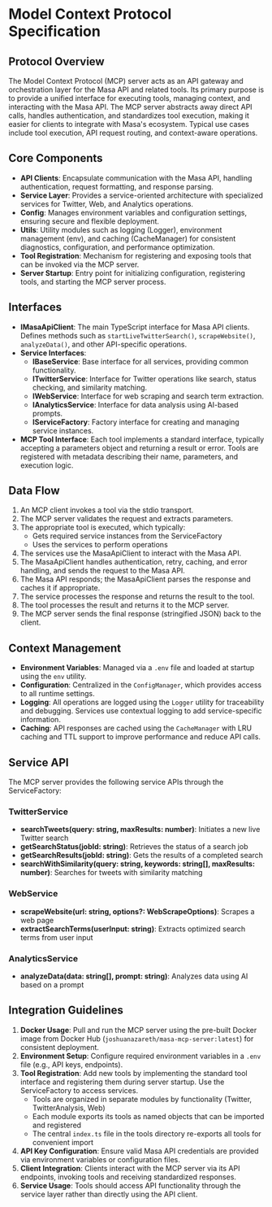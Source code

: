 # Model Context Protocol Specification

## Protocol Overview

The Model Context Protocol (MCP) server acts as an API gateway and orchestration layer for the Masa API and related tools. Its primary purpose is to provide a unified interface for executing tools, managing context, and interacting with the Masa API. The MCP server abstracts away direct API calls, handles authentication, and standardizes tool execution, making it easier for clients to integrate with Masa's ecosystem. Typical use cases include tool execution, API request routing, and context-aware operations.

## Core Components

- **API Clients**: Encapsulate communication with the Masa API, handling authentication, request formatting, and response parsing.
- **Service Layer**: Provides a service-oriented architecture with specialized services for Twitter, Web, and Analytics operations.
- **Config**: Manages environment variables and configuration settings, ensuring secure and flexible deployment.
- **Utils**: Utility modules such as logging (Logger), environment management (env), and caching (CacheManager) for consistent diagnostics, configuration, and performance optimization.
- **Tool Registration**: Mechanism for registering and exposing tools that can be invoked via the MCP server.
- **Server Startup**: Entry point for initializing configuration, registering tools, and starting the MCP server process.

## Interfaces

- **IMasaApiClient**: The main TypeScript interface for Masa API clients. Defines methods such as `startLiveTwitterSearch()`, `scrapeWebsite()`, `analyzeData()`, and other API-specific operations.
- **Service Interfaces**:
  - **IBaseService**: Base interface for all services, providing common functionality.
  - **ITwitterService**: Interface for Twitter operations like search, status checking, and similarity matching.
  - **IWebService**: Interface for web scraping and search term extraction.
  - **IAnalyticsService**: Interface for data analysis using AI-based prompts.
  - **IServiceFactory**: Factory interface for creating and managing service instances.
- **MCP Tool Interface**: Each tool implements a standard interface, typically accepting a parameters object and returning a result or error. Tools are registered with metadata describing their name, parameters, and execution logic.

## Data Flow

1. An MCP client invokes a tool via the stdio transport.
2. The MCP server validates the request and extracts parameters.
3. The appropriate tool is executed, which typically:
   - Gets required service instances from the ServiceFactory
   - Uses the services to perform operations
4. The services use the MasaApiClient to interact with the Masa API.
5. The MasaApiClient handles authentication, retry, caching, and error handling, and sends the request to the Masa API.
6. The Masa API responds; the MasaApiClient parses the response and caches it if appropriate.
7. The service processes the response and returns the result to the tool.
8. The tool processes the result and returns it to the MCP server.
9. The MCP server sends the final response (stringified JSON) back to the client.

## Context Management

- **Environment Variables**: Managed via a `.env` file and loaded at startup using the `env` utility.
- **Configuration**: Centralized in the `ConfigManager`, which provides access to all runtime settings.
- **Logging**: All operations are logged using the `Logger` utility for traceability and debugging. Services use contextual logging to add service-specific information.
- **Caching**: API responses are cached using the `CacheManager` with LRU caching and TTL support to improve performance and reduce API calls.

## Service API

The MCP server provides the following service APIs through the ServiceFactory:

### TwitterService

- **searchTweets(query: string, maxResults: number)**: Initiates a new live Twitter search
- **getSearchStatus(jobId: string)**: Retrieves the status of a search job
- **getSearchResults(jobId: string)**: Gets the results of a completed search
- **searchWithSimilarity(query: string, keywords: string[], maxResults: number)**: Searches for tweets with similarity matching

### WebService

- **scrapeWebsite(url: string, options?: WebScrapeOptions)**: Scrapes a web page
- **extractSearchTerms(userInput: string)**: Extracts optimized search terms from user input

### AnalyticsService

- **analyzeData(data: string[], prompt: string)**: Analyzes data using AI based on a prompt

## Integration Guidelines

1. **Docker Usage**: Pull and run the MCP server using the pre-built Docker image from Docker Hub (`joshuanazareth/masa-mcp-server:latest`) for consistent deployment.
2. **Environment Setup**: Configure required environment variables in a `.env` file (e.g., API keys, endpoints).
3. **Tool Registration**: Add new tools by implementing the standard tool interface and registering them during server startup. Use the ServiceFactory to access services.
   - Tools are organized in separate modules by functionality (Twitter, TwitterAnalysis, Web)
   - Each module exports its tools as named objects that can be imported and registered
   - The central `index.ts` file in the tools directory re-exports all tools for convenient import
4. **API Key Configuration**: Ensure valid Masa API credentials are provided via environment variables or configuration files.
5. **Client Integration**: Clients interact with the MCP server via its API endpoints, invoking tools and receiving standardized responses.
6. **Service Usage**: Tools should access API functionality through the service layer rather than directly using the API client.
